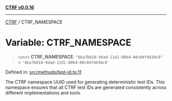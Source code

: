 [**CTRF v0.0.16**](../README.md)

***

[CTRF](../README.md) / CTRF\_NAMESPACE

# Variable: CTRF\_NAMESPACE

> `const` **CTRF\_NAMESPACE**: `"6ba7b810-9dad-11d1-80b4-00c04fd430c8"` = `'6ba7b810-9dad-11d1-80b4-00c04fd430c8'`

Defined in: [src/methods/test-id.ts:11](https://github.com/ctrf-io/ctrf-core-js/blob/main/src/methods/test-id.ts#L11)

The CTRF namespace UUID used for generating deterministic test IDs.
This namespace ensures that all CTRF test IDs are generated consistently
across different implementations and tools.
